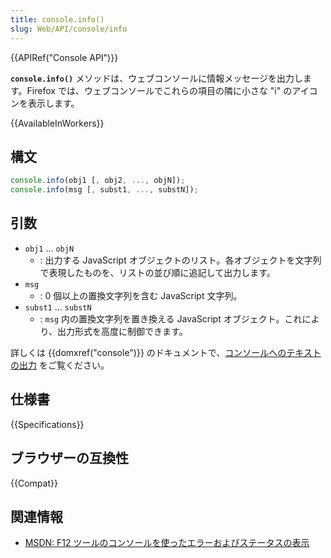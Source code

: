 ```yaml
---
title: console.info()
slug: Web/API/console/info
---
```

{{APIRef("Console API")}}

**`console.info()`** メソッドは、ウェブコンソールに情報メッセージを出力します。Firefox では、ウェブコンソールでこれらの項目の隣に小さな "i" のアイコンを表示します。

{{AvailableInWorkers}}

## 構文

```js
console.info(obj1 [, obj2, ..., objN]);
console.info(msg [, subst1, ..., substN]);
```

## 引数

- `obj1` ... `objN`
  - : 出力する JavaScript オブジェクトのリスト。各オブジェクトを文字列で表現したものを、リストの並び順に追記して出力します。
- `msg`
  - : 0 個以上の置換文字列を含む JavaScript 文字列。
- `subst1` ... `substN`
  - : `msg` 内の置換文字列を置き換える JavaScript オブジェクト。これにより、出力形式を高度に制御できます。

詳しくは {{domxref("console")}} のドキュメントで、[コンソールへのテキストの出力](/ja/docs/Web/API/console#コンソールへのテキストの出力) をご覧ください。

## 仕様書

{{Specifications}}

## ブラウザーの互換性

{{Compat}}

## 関連情報

- [MSDN: F12 ツールのコンソールを使ったエラーおよびステータスの表示](http://msdn.microsoft.com/library/gg589530)
